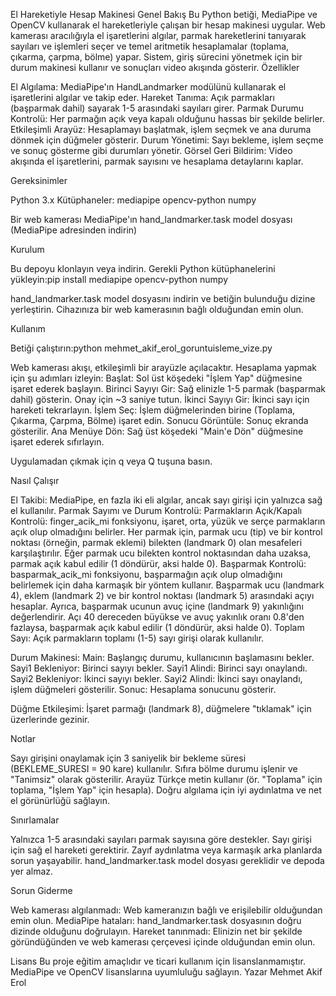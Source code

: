 El Hareketiyle Hesap Makinesi
Genel Bakış
Bu Python betiği, MediaPipe ve OpenCV kullanarak el hareketleriyle çalışan bir hesap makinesi uygular. Web kamerası aracılığıyla el işaretlerini algılar, parmak hareketlerini tanıyarak sayıları ve işlemleri seçer ve temel aritmetik hesaplamalar (toplama, çıkarma, çarpma, bölme) yapar. Sistem, giriş sürecini yönetmek için bir durum makinesi kullanır ve sonuçları video akışında gösterir.
Özellikler

El Algılama: MediaPipe'ın HandLandmarker modülünü kullanarak el işaretlerini algılar ve takip eder.
Hareket Tanıma: Açık parmakları (başparmak dahil) sayarak 1-5 arasındaki sayıları girer.
Parmak Durumu Kontrolü: Her parmağın açık veya kapalı olduğunu hassas bir şekilde belirler.
Etkileşimli Arayüz: Hesaplamayı başlatmak, işlem seçmek ve ana duruma dönmek için düğmeler gösterir.
Durum Yönetimi: Sayı bekleme, işlem seçme ve sonuç gösterme gibi durumları yönetir.
Görsel Geri Bildirim: Video akışında el işaretlerini, parmak sayısını ve hesaplama detaylarını kaplar.

Gereksinimler

Python 3.x
Kütüphaneler:
mediapipe
opencv-python
numpy


Bir web kamerası
MediaPipe'ın hand_landmarker.task model dosyası (MediaPipe adresinden indirin)

Kurulum

Bu depoyu klonlayın veya indirin.
Gerekli Python kütüphanelerini yükleyin:pip install mediapipe opencv-python numpy


hand_landmarker.task model dosyasını indirin ve betiğin bulunduğu dizine yerleştirin.
Cihazınıza bir web kamerasının bağlı olduğundan emin olun.

Kullanım

Betiği çalıştırın:python mehmet_akif_erol_goruntuisleme_vize.py


Web kamerası akışı, etkileşimli bir arayüzle açılacaktır.
Hesaplama yapmak için şu adımları izleyin:
Başlat: Sol üst köşedeki "İşlem Yap" düğmesine işaret ederek başlayın.
Birinci Sayıyı Gir: Sağ elinizle 1-5 parmak (başparmak dahil) gösterin. Onay için ~3 saniye tutun.
İkinci Sayıyı Gir: İkinci sayı için hareketi tekrarlayın.
İşlem Seç: İşlem düğmelerinden birine (Toplama, Çıkarma, Çarpma, Bölme) işaret edin.
Sonucu Görüntüle: Sonuç ekranda gösterilir.
Ana Menüye Dön: Sağ üst köşedeki "Main'e Dön" düğmesine işaret ederek sıfırlayın.


Uygulamadan çıkmak için q veya Q tuşuna basın.

Nasıl Çalışır

El Takibi: MediaPipe, en fazla iki eli algılar, ancak sayı girişi için yalnızca sağ el kullanılır.
Parmak Sayımı ve Durum Kontrolü:
Parmakların Açık/Kapalı Kontrolü: finger_acik_mi fonksiyonu, işaret, orta, yüzük ve serçe parmakların açık olup olmadığını belirler. Her parmak için, parmak ucu (tip) ve bir kontrol noktası (örneğin, parmak eklemi) bilekten (landmark 0) olan mesafeleri karşılaştırılır. Eğer parmak ucu bilekten kontrol noktasından daha uzaksa, parmak açık kabul edilir (1 döndürür, aksi halde 0).
Başparmak Kontrolü: basparmak_acik_mi fonksiyonu, başparmağın açık olup olmadığını belirlemek için daha karmaşık bir yöntem kullanır. Başparmak ucu (landmark 4), eklem (landmark 2) ve bir kontrol noktası (landmark 5) arasındaki açıyı hesaplar. Ayrıca, başparmak ucunun avuç içine (landmark 9) yakınlığını değerlendirir. Açı 40 dereceden büyükse ve avuç yakınlık oranı 0.8'den fazlaysa, başparmak açık kabul edilir (1 döndürür, aksi halde 0).
Toplam Sayı: Açık parmakların toplamı (1-5) sayı girişi olarak kullanılır.


Durum Makinesi:
Main: Başlangıç durumu, kullanıcının başlamasını bekler.
Sayi1 Bekleniyor: Birinci sayıyı bekler.
Sayi1 Alindi: Birinci sayı onaylandı.
Sayi2 Bekleniyor: İkinci sayıyı bekler.
Sayi2 Alindi: İkinci sayı onaylandı, işlem düğmeleri gösterilir.
Sonuc: Hesaplama sonucunu gösterir.


Düğme Etkileşimi: İşaret parmağı (landmark 8), düğmelere "tıklamak" için üzerlerinde gezinir.

Notlar

Sayı girişini onaylamak için 3 saniyelik bir bekleme süresi (BEKLEME_SURESI = 90 kare) kullanılır.
Sıfıra bölme durumu işlenir ve "Tanimsiz" olarak gösterilir.
Arayüz Türkçe metin kullanır (ör. "Toplama" için toplama, "İşlem Yap" için hesapla).
Doğru algılama için iyi aydınlatma ve net el görünürlüğü sağlayın.

Sınırlamalar

Yalnızca 1-5 arasındaki sayıları parmak sayısına göre destekler.
Sayı girişi için sağ el hareketi gerektirir.
Zayıf aydınlatma veya karmaşık arka planlarda sorun yaşayabilir.
hand_landmarker.task model dosyası gereklidir ve depoda yer almaz.

Sorun Giderme

Web kamerası algılanmadı: Web kameranızın bağlı ve erişilebilir olduğundan emin olun.
MediaPipe hataları: hand_landmarker.task dosyasının doğru dizinde olduğunu doğrulayın.
Hareket tanınmadı: Elinizin net bir şekilde göründüğünden ve web kamerası çerçevesi içinde olduğundan emin olun.

Lisans
Bu proje eğitim amaçlıdır ve ticari kullanım için lisanslanmamıştır. MediaPipe ve OpenCV lisanslarına uyumluluğu sağlayın.
Yazar
Mehmet Akif Erol
